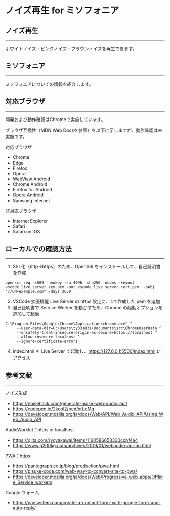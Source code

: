 
# ノイズ再生 for ミソフォニア


## ノイズ再生
---
ホワイトノイズ・ピンクノイズ・ブラウンノイズを再生できます。


## ミソフォニア
---
ミソフォニアについての情報を紹介します。


## 対応ブラウザ
---
開発および動作確認はChromeで実施しています。

ブラウザ互換性（MDN Web Docsを参照）を以下に示しますが、動作確認は未実施です。

対応ブラウザ
- Chrome
- Edge
- Firefox
- Opera
- WebView Android
- Chrome Android
- Firefox for Android
- Opera Android
- Samsung Internet

非対応ブラウザ
- Internet Explorer
- Safari
- Safari on iOS


## ローカルでの確認方法
---
1. SSL化（http→https）のため、OpenSSLをインストールして、自己証明書を作成
```
openssl req -x509 -newkey rsa:4096 -sha256 -nodes -keyout vscode_live_server.key.pem -out vscode_live_server.cert.pem  -subj "//CN=example.com" -days 3650
```
2. VSCode 拡張機能 Live Server の https 設定に、1.で作成した pem を追加
3. 自己証明書で Service Worker を動かすため、Chrome の起動オプションを追加して起動
```
C:\Program Files\Google\Chrome\Application\chrome.exe" ^
     --user-data-dir=C:\Users\ty331831\Documents\src\ChromeUserData ^
     --unsafely-treat-insecure-origin-as-secure=https://localhost ^
     --allow-insecure-localhost ^
     --ignore-certificate-errors
```
4. index.html を Live Server で起動し、https://127.0.0.1:5500/index.html にアクセス


## 参考文献
---
ノイズ生成
- https://noisehack.com/generate-noise-web-audio-api/
- https://codepen.io/2kool2/pen/xrLeMq
- https://developer.mozilla.org/ja/docs/Web/API/Web_Audio_API/Using_Web_Audio_API

AudioWorklet：https or localhost
- https://qiita.com/ryoyakawai/items/1160586653330ccbf4a4
- https://www.g200kg.com/archives/2019/01/webaudio-api-au.html

PWA：https
- https://pantograph.co.jp/blog/production/pwa.html
- https://pisuke-code.com/web-way-to-convert-site-to-pwa/
- https://developer.mozilla.org/ja/docs/Web/Progressive_web_apps/Offline_Service_workers

Google フォーム
- https://nansystem.com/create-a-contact-form-with-google-form-and-auto-reply/

